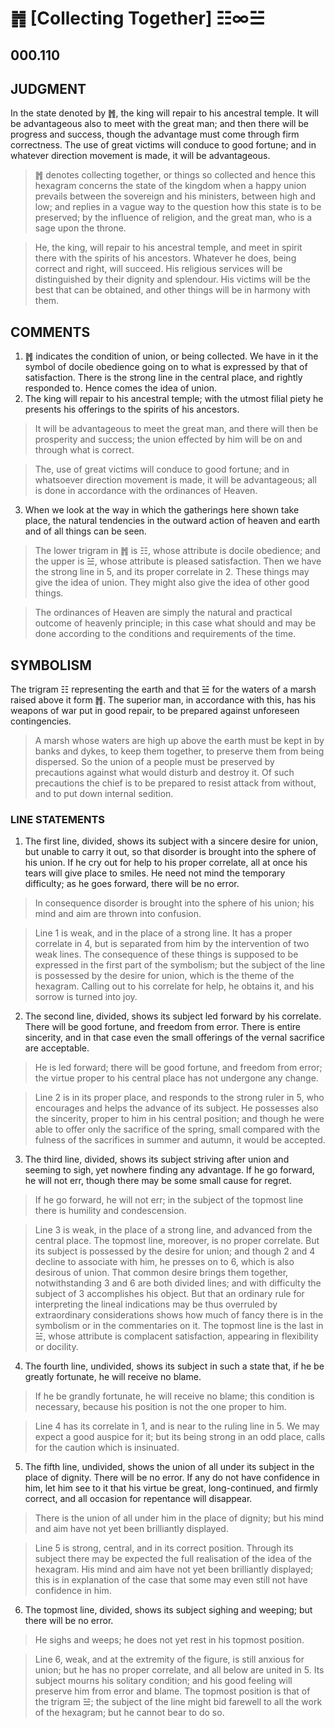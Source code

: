# ䷬ [Collecting Together] ☷∞☱

## 000.110

## JUDGMENT

In the state denoted by ䷬, the king will repair to his ancestral temple. It will be advantageous also to meet with the great man; and then there will be progress and success, though the advantage must come through firm correctness. The use of great victims will conduce to good fortune; and in whatever direction movement is made, it will be advantageous.

> ䷬ denotes collecting together, or things so collected and hence this hexagram concerns the state of the kingdom when a happy union prevails between the sovereign and his ministers, between high and low; and replies in a vague way to the question how this state is to be preserved; by the influence of religion, and the great man, who is a sage upon the throne.

> He, the king, will repair to his ancestral temple, and meet in spirit there with the spirits of his ancestors. Whatever he does, being correct and right, will succeed. His religious services will be distinguished by their dignity and splendour. His victims will be the best that can be obtained, and other things will be in harmony with them.

## COMMENTS

1. ䷬ indicates the condition of union, or being collected. We have in it the symbol of docile obedience going on to what is expressed by that of satisfaction. There is the strong line in the central place, and rightly responded to. Hence comes the idea of union.
2. The king will repair to his ancestral temple; with the utmost filial piety he presents his offerings to the spirits of his ancestors.

> It will be advantageous to meet the great man, and there will then be prosperity and success; the union effected by him will be on and through what is correct.

> The, use of great victims will conduce to good fortune; and in whatsoever direction movement is made, it will be advantageous; all is done in accordance with the ordinances of Heaven.

3. When we look at the way in which the gatherings here shown take place, the natural tendencies in the outward action of heaven and earth and of all things can be seen.

> The lower trigram in ䷬ is ☷, whose attribute is docile obedience; and the upper is ☱, whose attribute is pleased satisfaction. Then we have the strong line in 5, and its proper correlate in 2. These things may give the idea of union. They might also give the idea of other good things.

> The ordinances of Heaven are simply the natural and practical outcome of heavenly principle; in this case what should and may be done according to the conditions and requirements of the time.

## SYMBOLISM

The trigram ☷ representing the earth and that ☱ for the waters of a marsh raised above it form ䷬. The superior man, in accordance with this, has his weapons of war put in good repair, to be prepared against unforeseen contingencies.

> A marsh whose waters are high up above the earth must be kept in by banks and dykes, to keep them together, to preserve them from being dispersed. So the union of a people must be preserved by precautions against what would disturb and destroy it. Of such precautions the chief is to be prepared to resist attack from without, and to put down internal sedition.

### LINE STATEMENTS

1. The first line, divided, shows its subject with a sincere desire for union, but unable to carry it out, so that disorder is brought into the sphere of his union. If he cry out for help to his proper correlate, all at once his tears will give place to smiles. He need not mind the temporary difficulty; as he goes forward, there will be no error.

> In consequence disorder is brought into the sphere of his union; his mind and aim are thrown into confusion.

> Line 1 is weak, and in the place of a strong line. It has a proper correlate in 4, but is separated from him by the intervention of two weak lines. The consequence of these things is supposed to be expressed in the first part of the symbolism; but the subject of the line is possessed by the desire for union, which is the theme of the hexagram. Calling out to his correlate for help, he obtains it, and his sorrow is turned into joy.

2. The second line, divided, shows its subject led forward by his correlate. There will be good fortune, and freedom from error. There is entire sincerity, and in that case even the small offerings of the vernal sacrifice are acceptable.

> He is led forward; there will be good fortune, and freedom from error; the virtue proper to his central place has not undergone any change.

> Line 2 is in its proper place, and responds to the strong ruler in 5, who encourages and helps the advance of its subject. He possesses also the sincerity, proper to him in his central position; and though he were able to offer only the sacrifice of the spring, small compared with the fulness of the sacrifices in summer and autumn, it would be accepted.

3. The third line, divided, shows its subject striving after union and seeming to sigh, yet nowhere finding any advantage. If he go forward, he will not err, though there may be some small cause for regret.

> If he go forward, he will not err; in the subject of the topmost line there is humility and condescension.

> Line 3 is weak, in the place of a strong line, and advanced from the central place. The topmost line, moreover, is no proper correlate. But its subject is possessed by the desire for union; and though 2 and 4 decline to associate with him, he presses on to 6, which is also desirous of union. That common desire brings them together, notwithstanding 3 and 6 are both divided lines; and with difficulty the subject of 3 accomplishes his object. But that an ordinary rule for interpreting the lineal indications may be thus overruled by extraordinary considerations shows how much of fancy there is in the symbolism or in the commentaries on it. The topmost line is the last in ☱, whose attribute is complacent satisfaction, appearing in flexibility or docility.

4. The fourth line, undivided, shows its subject in such a state that, if he be greatly fortunate, he will receive no blame.

> If he be grandly fortunate, he will receive no blame; this condition is necessary, because his position is not the one proper to him.

> Line 4 has its correlate in 1, and is near to the ruling line in 5. We may expect a good auspice for it; but its being strong in an odd place, calls for the caution which is insinuated.

5. The fifth line, undivided, shows the union of all under its subject in the place of dignity. There will be no error. If any do not have confidence in him, let him see to it that his virtue be great, long-continued, and firmly correct, and all occasion for repentance will disappear.

> There is the union of all under him in the place of dignity; but his mind and aim have not yet been brilliantly displayed.

> Line 5 is strong, central, and in its correct position. Through its subject there may be expected the full realisation of the idea of the hexagram. His mind and aim have not yet been brilliantly displayed; this is in explanation of the case that some may even still not have confidence in him.

6. The topmost line, divided, shows its subject sighing and weeping; but there will be no error.

> He sighs and weeps; he does not yet rest in his topmost position.

> Line 6, weak, and at the extremity of the figure, is still anxious for union; but he has no proper correlate, and all below are united in 5. Its subject mourns his solitary condition; and his good feeling will preserve him from error and blame. The topmost position is that of the trigram ☱; the subject of the line might bid farewell to all the work of the hexagram; but he cannot bear to do so.
